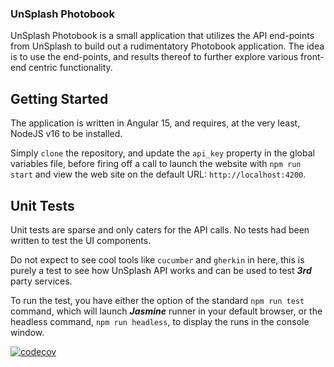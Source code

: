 ### UnSplash Photobook

UnSplash Photobook is a small application that utilizes the API end-points from UnSplash to build out a rudimentatory Photobook application. The idea is to use the end-points, and results thereof to further explore various front-end centric functionality.

## Getting Started


The application is written in Angular 15, and requires, at the very least, NodeJS v16 to be installed.

Simply `clone` the repository, and update the `api_key` property in the global variables file, before firing off a call to launch the website with `npm run start` and view the web site on the default URL: `http://localhost:4200`.

## Unit Tests

Unit tests are sparse and only caters for the API calls. No tests had been written to test the UI components.

Do not expect to see cool tools like `cucumber` and `gherkin` in here, this is purely a test to see how UnSplash API works and can be used to test ***3rd*** party services.

To run the test, you have either the option of the standard `npm run test` command, which will launch ***Jasmine*** runner in your default browser, or the headless command, `npm run headless`, to display the runs in the console window.

[![codecov](https://codecov.io/gh/JadedEric/unsplash-photobook/branch/main/graph/badge.svg?token=vFJ5akeX3N)](https://codecov.io/gh/JadedEric/unsplash-photobook)
